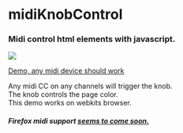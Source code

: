 # midiKnobControl
### Midi control html elements with javascript.

![](http://i.imgur.com/WC1ARO2.gif)

[Demo, any midi device should work](https://ponyhacks.com/open/apps/midiKnobControl/)

Any midi CC on any channels will trigger the knob.<br>
The knob controls the page color. <br>
This demo works on webkits browser. <br>
##### Firefox midi support [seems to come soon.](https://bugzilla.mozilla.org/show_bug.cgi?id=836897)
